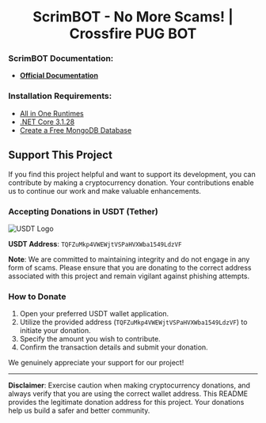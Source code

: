 <h1 align="center">ScrimBOT - No More Scams! | Crossfire PUG BOT</h1>

<h3 align="left">ScrimBOT Documentation:</h3>

- **[Official Documentation](https://scrimbot.pages.dev/)**

<h3 align="left">Installation Requirements:</h3>

- [All in One Runtimes](https://www.computerbase.de/downloads/systemtools/all-in-one-runtimes/)
- [.NET Core 3.1.28](https://github.com/dotnet/core/blob/main/release-notes/3.1/3.1.28/3.1.28.md?WT.mc_id=dotnet-35129-website)
- [Create a Free MongoDB Database](https://www.mongodb.com/cloud/atlas/register)

## Support This Project

If you find this project helpful and want to support its development, you can contribute by making a cryptocurrency donation. Your contributions enable us to continue our work and make valuable enhancements.

### Accepting Donations in USDT (Tether)

![USDT Logo](https://w7.pngwing.com/pngs/581/504/png-transparent-tether-usdt-cryptocoins-icon.png)

**USDT Address**: `TQFZuMkp4VWEWjtVSPaHVXWba1549LdzVF`

**Note**: We are committed to maintaining integrity and do not engage in any form of scams. Please ensure that you are donating to the correct address associated with this project and remain vigilant against phishing attempts.

### How to Donate

1. Open your preferred USDT wallet application.
2. Utilize the provided address (`TQFZuMkp4VWEWjtVSPaHVXWba1549LdzVF`) to initiate your donation.
3. Specify the amount you wish to contribute.
4. Confirm the transaction details and submit your donation.

We genuinely appreciate your support for our project!

---

**Disclaimer**: Exercise caution when making cryptocurrency donations, and always verify that you are using the correct wallet address. This README provides the legitimate donation address for this project. Your donations help us build a safer and better community.
